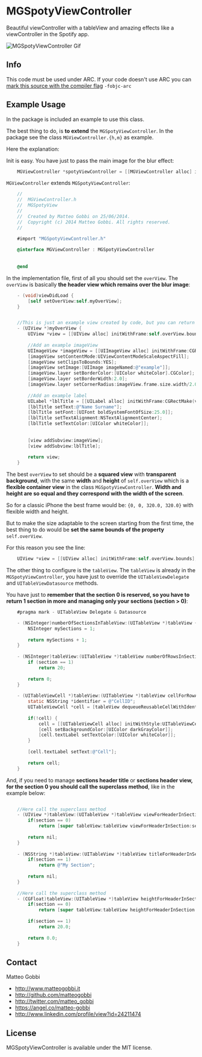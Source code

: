 MGSpotyViewController
=====================

Beautiful viewController with a tableView and amazing effects like a viewController in the Spotify app.

<img src="http://www.matteogobbi.it/files-hosting/MGSpotyViewVideo-smaller.gif" alt="MGSpotyViewController Gif" />

## Info

This code must be used under ARC. 
If your code doesn't use ARC you can [mark this source with the compiler flag](http://www.codeography.com/2011/10/10/making-arc-and-non-arc-play-nice.html) `-fobjc-arc` 

## Example Usage

In the package is included an example to use this class.

The best thing to do, is <b>to extend</b> the `MGSpotyViewController`.
In the package see the class `MGViewController.{h,m}` as example.

Here the explanation:

Init is easy. You have just to pass the main image for the blur effect:

``` objective-c
    MGViewController *spotyViewController = [[MGViewController alloc] initWithMainImage:[UIImage imageNamed:@"example"]];
```

`MGViewController` extends `MGSpotyViewController`:

``` objective-c
    //
    //  MGViewController.h
    //  MGSpotyView
    //
    //  Created by Matteo Gobbi on 25/06/2014.
    //  Copyright (c) 2014 Matteo Gobbi. All rights reserved.
    //

    #import "MGSpotyViewController.h"
    
    @interface MGViewController : MGSpotyViewController
    
    
    @end
```

In the implementation file, first of all you should set the `overView`. The `overView` is basically <b>the header view which remains over the blur image</b>:

``` objective-c
    - (void)viewDidLoad {
        [self setOverView:self.myOverView];
    }


    //This is just an example view created by code, but you can return any type of view.
    - (UIView *)myOverView {
        UIView *view = [[UIView alloc] initWithFrame:self.overView.bounds];
        
        //Add an example imageView
        UIImageView *imageView = [[UIImageView alloc] initWithFrame:CGRectMake(view.center.x-50.0, view.center.y-60.0, 100.0, 100.0)];
        [imageView setContentMode:UIViewContentModeScaleAspectFill];
        [imageView setClipsToBounds:YES];
        [imageView setImage:[UIImage imageNamed:@"example"]];
        [imageView.layer setBorderColor:[UIColor whiteColor].CGColor];
        [imageView.layer setBorderWidth:2.0];
        [imageView.layer setCornerRadius:imageView.frame.size.width/2.0];
        
        //Add an example label
        UILabel *lblTitle = [[UILabel alloc] initWithFrame:CGRectMake(view.center.x-120.0, view.center.y+50.0, 240.0, 50.0)];
        [lblTitle setText:@"Name Surname"];
        [lblTitle setFont:[UIFont boldSystemFontOfSize:25.0]];
        [lblTitle setTextAlignment:NSTextAlignmentCenter];
        [lblTitle setTextColor:[UIColor whiteColor]];
        
        
        [view addSubview:imageView];
        [view addSubview:lblTitle];
        
        return view;
    }
```

The best `overView` to set should be a <b>squared view</b> with <b>transparent background</b>, with the same <b>width</b> and <b>height</b> of `self.overView` which is a <b>flexible container view</b> in the class `MGSpotyViewController`.
<b>Width and height are so equal and they correspond with the width of the screen</b>.

So for a classic iPhone the best frame would be: `{0, 0, 320.0, 320.0}` with flexible width and height.

But to make the size adaptable to the screen starting from the first time, the best thing to do would be <b>set the same bounds of the property</b> `self.overView`.

For this reason you see the line:

``` objective-c
    UIView *view = [[UIView alloc] initWithFrame:self.overView.bounds];
```

The other thing to configure is the `tableView`. The `tableView` is already in the `MGSpotyViewController`, you have just to override the `UITableViewDelegate` and `UITableViewDatasource` methods.

You have just to <b>remember that the section 0 is reserved, so you have to return 1 section in more and managing only your sections (section > 0)</b>:

``` objective-c
    #pragma mark - UITableView Delegate & Datasource

    - (NSInteger)numberOfSectionsInTableView:(UITableView *)tableView {
        NSInteger mySections = 1;
        
        return mySections + 1;
    }
    
    - (NSInteger)tableView:(UITableView *)tableView numberOfRowsInSection:(NSInteger)section {    
        if (section == 1)
            return 20;
        
        return 0;
    }
    
    - (UITableViewCell *)tableView:(UITableView *)tableView cellForRowAtIndexPath:(NSIndexPath *)indexPath {
        static NSString *identifier = @"CellID";
        UITableViewCell *cell = [tableView dequeueReusableCellWithIdentifier:identifier];
        
        if(!cell) {
            cell = [[UITableViewCell alloc] initWithStyle:UITableViewCellStyleDefault reuseIdentifier:identifier];
            [cell setBackgroundColor:[UIColor darkGrayColor]];
            [cell.textLabel setTextColor:[UIColor whiteColor]];
        }
        
        [cell.textLabel setText:@"Cell"];
        
        return cell;
    }
```

And, if you need to manage <b>sections header title</b> or <b>sections header view, for the section 0 you should call the superclass method</b>, like in the example below:

```objective-c

    //Here call the superclass method
    - (UIView *)tableView:(UITableView *)tableView viewForHeaderInSection:(NSInteger)section {
        if(section == 0)
            return [super tableView:tableView viewForHeaderInSection:section];
        
        return nil;
    }
    
    - (NSString *)tableView:(UITableView *)tableView titleForHeaderInSection:(NSInteger)section {
        if(section == 1)
            return @"My Section";
        
        return nil;
    }
    
    //Here call the superclass method
    - (CGFloat)tableView:(UITableView *)tableView heightForHeaderInSection:(NSInteger)section {
        if(section == 0)
            return [super tableView:tableView heightForHeaderInSection:section];
        
        if(section == 1)
            return 20.0;
        
        return 0.0;
    }
```

## Contact

Matteo Gobbi

- http://www.matteogobbi.it
- http://github.com/matteogobbi
- http://twitter.com/matteo_gobbi
- https://angel.co/matteo-gobbi
- http://www.linkedin.com/profile/view?id=24211474

## License

MGSpotyViewController is available under the MIT license.
